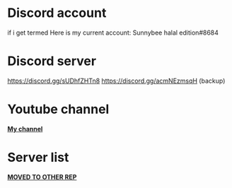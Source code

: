 # Discord account
if i get termed
Here is my current account:  Sunnybee halal edition#8684
# Discord server
https://discord.gg/sUDhfZHTn8
https://discord.gg/acmNEzmsqH (backup)
# Youtube channel
[**My channel**](https://www.youtube.com/channel/UCu1ujO5aLooGCK47E05n4XA)
# Server list
[**MOVED TO OTHER REP**](https://github.com/SunnybeeXD/McCheating)
